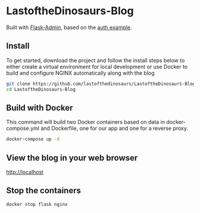 # LastoftheDinosaurs-Blog
Built with [Flask-Admin](https://github.com/flask-admin/flask-admin), based on the [auth example](https://github.com/flask-admin/flask-admin/tree/master/examples/auth).

## Install
To get started, download the project and follow the install steps below to either create a virtual environment for local development or use Docker to build and configure NGINX automatically along with the blog 

```bash
git clone https://github.com/lastofthedinosaurs/LastoftheDinosaurs-Blog.git
cd LastoftheDinosaurs-Blog
``` 
## Build with Docker
This command will build two Docker containers based on data in docker-compose.yml and Dockerfile, one for our app and one for a reverse proxy.
```bash
docker-compose up -d
``` 

## View the blog in your web browser
[http://localhost](http://localhost)

## Stop the containers
```bash
docker stop flask nginx
```
